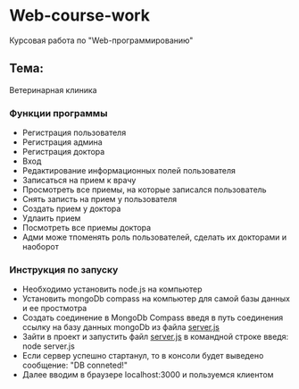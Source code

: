 # Web-course-work
Курсовая работа по "Web-программированию"

## Тема:
Ветеринарная клиника

### Функции программы
* Регистрация пользователя
* Регистрация админа
* Регистрация доктора
* Вход
* Редактирование информационных полей пользователя
* Записаться на прием к врачу
* Просмотреть все приемы, на которые записался пользователь
* Снять записть на прием у пользователя
* Создать прием у доктора
* Удлаить прием
* Посмотреть все приемы доктора
* Адми може тпоменять роль пользователей, сделать их докторами и наоборот

### Инструкция по запуску
* Необходимо установить node.js на компьютер
* Установить mongoDb compass на компьютер для самой базы данных и ее простмотра
* Создать соединение в MongoDb Compass введя в путь соединения ссылку на базу данных mongoDb из файла [server.js](server.js)
* Зайти в проект и запустить файл [server.js](server.js) в командной строке введя: node server.js
* Если сервер успешно стартанул, то в консоли будет выведено сообщение: "DB conneted!"
* Далее вводим в браузере localhost:3000 и пользуемся клиентом
